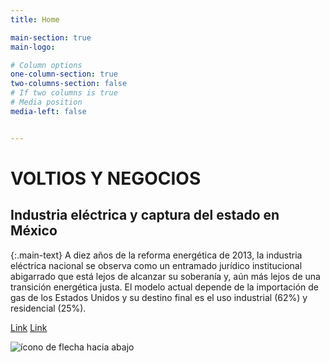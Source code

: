 ```yaml
---
title: Home

main-section: true
main-logo:

# Column options
one-column-section: true
two-columns-section: false
# If two columns is true
# Media position
media-left: false


---
```

# VOLTIOS Y NEGOCIOS

## Industria eléctrica y captura del estado en México

{:.main-text}
A diez años de la reforma energética de 2013, la industria eléctrica nacional se observa como un entramado jurídico institucional abigarrado que está lejos de alcanzar su soberanía y, aún más lejos de una transición energética justa. El modelo actual depende de la importación de gas de los Estados Unidos y su destino final es el uso industrial (62%) y residencial (25%).

[Link]()
[Link]()

<div class="down-button">
    <img class="down-arrow-icon" src="{{ site.baseurl }}/assets/img/down-arrow.svg" alt="ícono de flecha hacia abajo">
</div>






